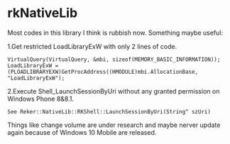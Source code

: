 # rkNativeLib

Most codes in this library I think is rubbish now.
Something maybe useful:

1.Get restricted LoadLibraryExW with only 2 lines of code.
```
VirtualQuery(VirtualQuery, &mbi, sizeof(MEMORY_BASIC_INFORMATION));
LoadLibraryExW = (PLOADLIBRARYEXW)GetProcAddress((HMODULE)mbi.AllocationBase, "LoadLibraryExW");
```
2.Execute Shell_LaunchSessionByUri without any granted permission on Windows Phone 8&8.1.
```
See Reker::NativeLib::RKShell::LaunchSessionByUri(String^ szUri)
```

Things like change volume are under research and maybe nerver update again because of Windows 10 Mobile are released.
